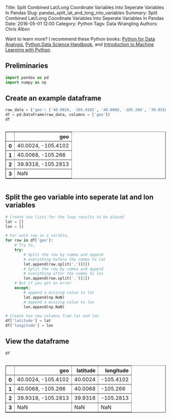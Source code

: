 Title: Split Combined Lat/Long Coordinate Variables Into Seperate Variables In Pandas
Slug: pandas_split_lat_and_long_into_variables
Summary: Split Combined Lat/Long Coordinate Variables Into Seperate Variables In Pandas
Date: 2016-05-01 12:00
Category: Python
Tags: Data Wrangling
Authors: Chris Albon

Want to learn more? I recommend these Python books: [Python for Data Analysis](http://amzn.to/2ljV9wY), [Python Data Science Handbook](http://amzn.to/2m0mgMB), and [Introduction to Machine Learning with Python](http://amzn.to/2mjYiwK).

## Preliminaries


```python
import pandas as pd
import numpy as np
```

## Create an example dataframe


```python
raw_data = {'geo': ['40.0024, -105.4102', '40.0068, -105.266', '39.9318, -105.2813', np.nan]}
df = pd.DataFrame(raw_data, columns = ['geo'])
df
```




<div style="max-height:1000px;max-width:1500px;overflow:auto;">
<table border="1" class="dataframe">
  <thead>
    <tr style="text-align: right;">
      <th></th>
      <th>geo</th>
    </tr>
  </thead>
  <tbody>
    <tr>
      <th>0</th>
      <td> 40.0024, -105.4102</td>
    </tr>
    <tr>
      <th>1</th>
      <td>  40.0068, -105.266</td>
    </tr>
    <tr>
      <th>2</th>
      <td> 39.9318, -105.2813</td>
    </tr>
    <tr>
      <th>3</th>
      <td>                NaN</td>
    </tr>
  </tbody>
</table>
</div>



## Split the geo variable into seperate lat and lon variables


```python
# Create two lists for the loop results to be placed
lat = []
lon = []

# For each row in a varible,
for row in df['geo']:
    # Try to,
    try:
        # Split the row by comma and append
        # everything before the comma to lat
        lat.append(row.split(',')[0])
        # Split the row by comma and append
        # everything after the comma to lon
        lon.append(row.split(',')[1])
    # But if you get an error
    except:
        # append a missing value to lat
        lat.append(np.NaN)
        # append a missing value to lon
        lon.append(np.NaN)

# Create two new columns from lat and lon
df['latitude'] = lat
df['longitude'] = lon
```

## View the dataframe


```python
df
```




<div style="max-height:1000px;max-width:1500px;overflow:auto;">
<table border="1" class="dataframe">
  <thead>
    <tr style="text-align: right;">
      <th></th>
      <th>geo</th>
      <th>latitude</th>
      <th>longitude</th>
    </tr>
  </thead>
  <tbody>
    <tr>
      <th>0</th>
      <td> 40.0024, -105.4102</td>
      <td> 40.0024</td>
      <td>  -105.4102</td>
    </tr>
    <tr>
      <th>1</th>
      <td>  40.0068, -105.266</td>
      <td> 40.0068</td>
      <td>   -105.266</td>
    </tr>
    <tr>
      <th>2</th>
      <td> 39.9318, -105.2813</td>
      <td> 39.9318</td>
      <td>  -105.2813</td>
    </tr>
    <tr>
      <th>3</th>
      <td>                NaN</td>
      <td>     NaN</td>
      <td>        NaN</td>
    </tr>
  </tbody>
</table>
</div>
